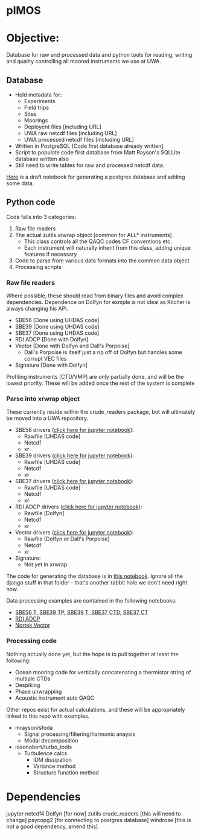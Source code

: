 # pIMOS

# Objective:
Database for raw and processed data and python tools for reading, writing and quality controlling all moored instruments we use at UWA. 

## Database
- Hold metadata for:
    - Experiments
    - Field trips
    - Sites
    - Moorings
    - Deployent files [including URL]
    - UWA raw netcdf files [including URL]
    - UWA processed netcdf files [including URL]
- Written in PostgreSQL [Code first database already written]
- Script to populate code first database from Matt Rayson's SQLLite database written also
- Still need to write tables for raw and processed netcdf data.



[Here](https://github.com/iosonobert/pIMOS/blob/master/postgres/db_create.ipynb) is a draft notebook for generating a postgres database and adding some data.

## Python code
Code falls into 3 categories:
1. Raw file readers
1. The actual zutils.xrwrap object [common for ALL* instruments]
    - This class controls all the QAQC codes CF conventions etc. 
    - Each instrument will naturally inherit from this class, adding unique features if necessary
1. Code to parse from various data formats into the common data object
1. Processing scripts

### Raw file readers
Where possible, these should read from binary files and avoid complex dependencies. Dependence on Dolfyn for exmple is not ideal as Kilcher is always changing his API.  
- SBE56 [Done using UHDAS code]
- SBE39 [Done using UHDAS code]
- SBE37 [Done using UHDAS code]
- RDI ADCP [Done with Dolfyn]
- Vector [Done with Dolfyn and Dall's Porpoise]
  - Dall's Porpoise is itself just a rip off of Dolfyn but handles some corrupt VEC files
- Signature [Done with Dolfyn]


Profiling instruments [CTD/VMP] are only partially done, and will be the lowest priority. These will be added once the rest of the system is complete

### Parse into xrwrap object
These currently reside within the crude_readers package, but will ultimately be moved into a UWA repository. 
- SBE56 drivers ([click here for jupyter notebook](https://github.com/iosonobert/pIMOS/blob/master/notebooks/Seabird_37_39_and_56_[using_xrwrap].ipynb)):
    - Rawfile [UHDAS code]
    - Netcdf 
    - xr
- SBE39 drivers ([click here for jupyter notebook](https://github.com/iosonobert/pIMOS/blob/master/notebooks/Seabird_37_39_and_56_[using_xrwrap].ipynb)):
    - Rawfile [UHDAS code]
    - Netcdf 
    - xr
- SBE37 drivers ([click here for jupyter notebook](https://github.com/iosonobert/pIMOS/blob/master/notebooks/Seabird_37_39_and_56_[using_xrwrap].ipynb)):
    - Rawfile [UHDAS code]
    - Netcdf 
    - xr
- RDI ADCP drivers ([click here for jupyter notebook](./notebooks/RDI%20ADCP%20%5BSP250%20LR%20using%20xrwrap%5D.ipynb)):
    - Rawfile [Dolfyn]
    - Netcdf 
    - xr
- Vector drivers ([click here for jupyter notebook](notebooks/Vector%20.VEC%20Read%20and%20Clean%20%5BxrWrap%5D.ipynb)):
    - Rawfile [Dolfyn or Dall's Porpoise]
    - Netcdf 
    - xr
- Signature:
    - Not yet in xrwrap

The code for generating the database is in [this notebook](postgres/db_create.ipynb). Ignore all the django stuff in that folder - that's another rabbit hole we don't need right now. 

Data processing examples are contained in the following notebooks:
- [SBE56 T, SBE39 TP, SBE39 T, SBE37 CTD, SBE37 CT](./notebooks/Seabird_37_39_and_56_[using_xrwrap].ipynb)
- [RDI ADCP](./notebooks/RDI%20ADCP%20%5BSP250%20LR%20using%20xrwrap%5D.ipynb)
- [Nortek Vector](./notebooks/Vector%20.VEC%20Read%20and%20Clean%20%5BxrWrap%5D.ipynb)

### Processing code
Nothing actually done yet, but the hope is to pull together at least the following:
- Ocean mooring code for vertically concatenating a thermistor string of multiple CTDs
- Despiking
- Phase unwrapping
- Acoustic instrument auto QAQC

Other repos exist for actual calculations, and these will be appropriately linked to this repo with examples.
- mrayson/sfoda
    - Signal processing/filtering/harmonic anaysis
    - Modal decomposition
- iosonobert/turbo_tools
    - Turbulence calcs
        - IDM dissipation
        - Variance method
        - Structure function method

# Dependencies
jupyter
netcdf4
Dolfyn [for now]
zutils
crude_readers [this will need to change]
psycopg2 [for connecting to postgres database]
windrose [this is not a good dependency, amend this]
